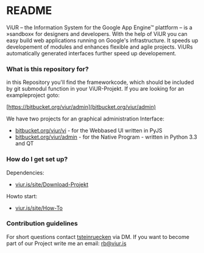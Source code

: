 # README #

ViUR – the Information System for the Google App Engine™ plattform – is a »sandbox« for designers and developers. With the help of ViUR you can easy build web applications running on Google's infrastructure. It speeds up developement of modules and enhances flexible and agile projects. ViURs automatically generated interfaces further speed up developement.

### What is this repository for? ###

in this Repository you'll find the frameworkcode, which should be included by git submodul function in your ViUR-Projekt.
If you are looking for an exampleproject goto:

[https://bitbucket.org/viur/admin](bitbucket.org/viur/admin)


We have two projects for an graphical administration Interface:

* [bitbucket.org/viur/vi](https://bitbucket.org/viur/vi) - for the Webbased UI written in PyJS
* [bitbucket.org/viur/admin](https://bitbucket.org/viur/admin) - for the Native Program - written in Python 3.3 and QT

### How do I get set up? ###

Dependencies:
* [viur.is/site/Download-Projekt](http://www.viur.is/site/Download-Projekt)

Howto start:
* [viur.is/site/How-To](http://www.viur.is/site/How-To)


### Contribution guidelines ###
For short questions contact [tsteinruecken](https://bitbucket.org/tsteinruecken) via DM.
If you want to become part of our Project write me an email: rb@viur.is